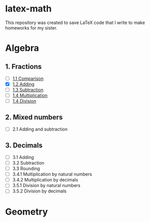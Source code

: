 # latex-math
This repository was created to save LaTeX code that I write to make homeworks for my sister.

# Algebra
## 1. Fractions
- [ ] [1.1 Comparison](https://github.com/kharitonov-egor/latex-math/tree/main/algebra/1_fractions/1_comparison)
- [x] [1.2 Adding](https://github.com/kharitonov-egor/latex-math/tree/main/algebra/1_fractions/2_adding)
- [ ] [1.3 Subtraction](https://github.com/kharitonov-egor/latex-math/tree/main/algebra/1_fractions/3_subtraction)
- [ ] [1.4 Multiplication](https://github.com/kharitonov-egor/latex-math/tree/main/algebra/1_fractions/4_multiplication)
- [ ] [1.4 Division](https://github.com/kharitonov-egor/latex-math/tree/main/algebra/1_fractions/5_division)
## 2. Mixed numbers
- [ ] 2.1 Adding and subtraction
## 3. Decimals
- [ ] 3.1 Adding
- [ ] 3.2 Subtraction
- [ ] 3.3 Rounding
- [ ] 3.4.1 Multiplication by natural numbers
- [ ] 3.4.2 Multiplication by decimals
- [ ] 3.5.1 Division by natural numbers
- [ ] 3.5.2 Division by decimals

# Geometry
